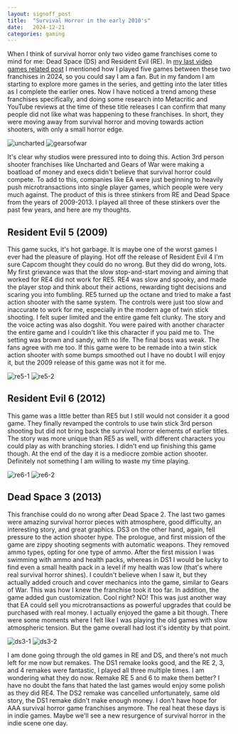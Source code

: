 ```yaml
---
layout: signoff_post
title:  "Survival Horror in the early 2010's"
date:   2024-12-21
categories: gaming
---
```


When I think of survival horror only two video game franchises come to mind for me: Dead Space (DS) and Resident Evil (RE).
In [my last video games related post](http://127.0.0.1:4000/gaming/2024/12/16/index.html) I mentioned how I played five games between these two franchises in 2024, so you could say I am a fan.
But in my fandom I am starting to explore more games in the series, and getting into the later titles as I complete the earlier ones.
Now I have noticed a trend among these franchises specifically, and doing some research into Metacritic and YouTube reviews at the time of these title releases I can confirm that many people did not like what was happening to these franchises.
In short, they were moving away from survival horror and moving towards action shooters, with only a small horror edge.

![uncharted](https://blogger.googleusercontent.com/img/b/R29vZ2xl/AVvXsEgbqHoqinEUWUjYcd60Gf06ByldnhGKMqtbMOLsiXdh2karptAmgeSCwFsrDYi_uZy_mEwF6c9XgIV8CQMQvd4aQFI758JDZxIRSxU9PydJxJ-MaEYzkVfSBXS6t8vYp6-Ixt6xKrRzh-UCq5cn-b5BFnJoPY85xVLfHMO0UyhLUMP3uPKAj-ejMu0H/w1200-h630-p-k-no-nu/9b5c7-clickwallpapers-uncharted1-fullhd-img6.jpg)
![gearsofwar](https://cdn.gearsofwar.com/gearsofwar/sites/2/2024/05/Gears3_thumbnail-664e40401e51a.png)

It's clear why studios were pressured into to doing this. Action 3rd person shooter franchises like Uncharted and Gears of War were making a boatload of money and execs didn't believe that survival horror could compete.
To add to this, companies like EA were just beginning to heavily push microtransactions into single player games, which people were very much against.
The product of this is three stinkers from RE and Dead Space from the years of 2009-2013.
I played all three of these stinkers over the past few years, and here are my thoughts.

## Resident Evil 5 (2009)

This game sucks, it's hot garbage. It is maybe one of the worst games I ever had the pleasure of playing.
Hot off the release of Resident Evil 4 I'm sure Capcom thought they could do no wrong.
But they did do wrong, lots.
My first grievance was that the slow stop-and-start moving and aiming that worked for RE4 did not work for RE5. 
RE4 was slow and spooky, and made the player stop and think about their actions, rewarding tight decisions and scaring you into fumbling.
RE5 turned up the octane and tried to make a fast action shooter with the same system.
The controls were just too slow and inaccurate to work for me, especially in the modern age of twin stick shooting.
I felt super limited and the entire game felt clunky.
The story and the voice acting was also dogshit. You were paired with another character the entire game and I couldn't like this character if you paid me to.
The setting was brown and sandy, with no life.
The final boss was weak.
The fans agree with me too.
If this game were to be remade into a twin stick action shooter with some bumps smoothed out I have no doubt I will enjoy it, but the 2009 release of this game was not it for me.

![re5-1](https://store-images.s-microsoft.com/image/apps.20864.64671248987334422.19b0f72f-a5aa-4961-92cc-db687c1f0d12.3454419f-964d-40db-8826-762146627703?q=90&w=480&h=270)
![re5-2](https://blogger.googleusercontent.com/img/b/R29vZ2xl/AVvXsEgQTFtHvu3NU6EbIe6s-f8IQW1cQ9tDNoFNN5GzWshjDezuklaum1cDwfsVQxujU5-alhp24kx-utU1qXrt-n6srCT79K78XxixS6OPnxnDIew2i8oFpelWfZyFLEsPrv5MnHRLS3jyoK0j/s1600/Resident_Evil_5_(PC)_26.jpg)

## Resident Evil 6 (2012)

This game was a little better than RE5 but I still would not consider it a good game.
They finally revamped the controls to use twin stick 3rd person shooting but did not bring back the survival horror elements of earlier titles.
The story was more unique than RE5 as well, with different characters you could play as with branching stories.
I didn't end up finishing this game though.
At the end of the day it is a mediocre zombie action shooter.
Definitely not something I am willing to waste my time playing.

![re6-1](https://assets.nintendo.com/image/upload/c_fill,w_1200/q_auto:best/f_auto/dpr_2.0/ncom/software/switch/70010000015880/3c9c23a7d887db446ee201cd57e001919668b035d38c2994d9a9e65b689fb012)
![re6-2](https://i0.wp.com/bloody-disgusting.com/wp-content/uploads/2018/10/resident-evil-6-leon-s-kennedy.jpg?resize=1000%2C600&ssl=1)

## Dead Space 3 (2013)

This franchise could do no wrong after Dead Space 2. The last two games were amazing survival horror pieces with atmosphere, good difficulty, an interesting story, and great graphics.
DS3 on the other hand, again, fell pressure to the action shooter hype.
The prologue, and first mission of the game are zippy shooting segments with automatic weapons.
They removed ammo types, opting for one type of ammo.
After the first mission I was swimming with ammo and health packs, whereas in DS1 I would be lucky to find even a small health pack in a level if my health was low (that's where real survival horror shines).
I couldn't believe when I saw it, but they actually added crouch and cover mechanics into the game, similar to Gears of War.
This was how I knew the franchise took it too far.
In addition, the game added gun customization. Cool right? NO! This was just another way that EA could sell you microtransactions as powerful upgrades that could be purchased with real money.
I actually enjoyed the game a bit though. 
There were some moments where I felt like I was playing the old games with slow atmospheric tension. But the game overall had lost it's identity by that point. 

![ds3-1](https://i.ytimg.com/vi/Dy1l0H5S_So/hq720.jpg?sqp=-oaymwEhCK4FEIIDSFryq4qpAxMIARUAAAAAGAElAADIQj0AgKJD&rs=AOn4CLC3jduOLXBSCVDlLYjX-2fzZWL37Q)
![ds3-2](https://grantland.com/wp-content/uploads/2013/02/grant_g_deadspace3_64011.jpg?w=1003)

I am done going through the old games in RE and DS, and there's not much left for me now but remakes. The DS1 remake looks good, and the RE 2, 3, and 4 remakes were fantastic, I played all three multiple times. 
I am wondering what they do now. Remake RE 5 and 6 to make them better? I have no doubt the fans that hated the last games would enjoy some polish as they did RE4.
The DS2 remake was cancelled unfortunately, same old story, the DS1 remake didn't make enough money.
I don't have hope for AAA survival horror game franchises anymore. 
The real heat these days is in indie games.
Maybe we'll see a new resurgence of survival horror in the indie scene one day.